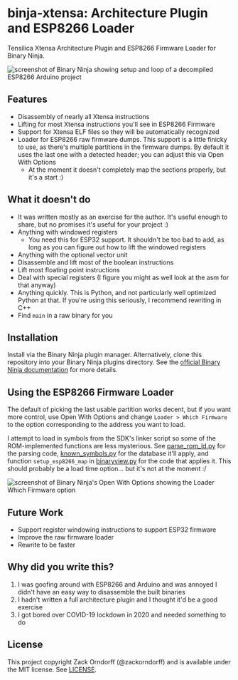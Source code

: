 # binja-xtensa: Architecture Plugin and ESP8266 Loader

Tensilica Xtensa Architecture Plugin and ESP8266 Firmware Loader for Binary
Ninja.

![screenshot of Binary Ninja showing setup and loop of a decompiled ESP8266
Arduino project](screenshots/hero.png)

## Features

* Disassembly of nearly all Xtensa instructions
* Lifting for most Xtensa instructions you'll see in ESP8266 Firmware
* Support for Xtensa ELF files so they will be automatically recognized
* Loader for ESP8266 raw firmware dumps. This support is a little finicky to
  use, as there's multiple partitions in the firmware dumps. By default it uses
  the last one with a detected header; you can adjust this via Open With
  Options
    * At the moment it doesn't completely map the sections properly, but it's a
      start :)

## What it doesn't do

* It was written mostly as an exercise for the author. It's useful enough to
  share, but no promises it's useful for your project :)
* Anything with windowed registers
    * You need this for ESP32 support. It shouldn't be too bad to add, as long
      as you can figure out how to lift the windowed registers
* Anything with the optional vector unit
* Disassemble and lift most of the boolean instructions
* Lift most floating point instructions
* Deal with special registers (I figure you might as well look at the asm
  for that anyway)
* Anything quickly. This is Python, and not particularly well optimized Python
  at that. If you're using this seriously, I recommend rewriting in C++
* Find `main` in a raw binary for you

## Installation

Install via the Binary Ninja plugin manager. Alternatively, clone this
repository into your Binary Ninja plugins directory. See the [official Binary
Ninja documentation](https://docs.binary.ninja/guide/plugins.html) for more
details.

## Using the ESP8266 Firmware Loader

The default of picking the last usable partition works decent, but if you want
more control, use Open With Options and change `Loader > Which Firmware` to the
option corresponding to the address you want to load.

I attempt to load in symbols from the SDK's linker script so some of the
ROM-implemented functions are less mysterious. See
[parse_rom_ld.py](binja_xtensa/parse_rom_ld.py) for the parsing code,
[known_symbols.py](binja_xtensa/known_symbols.py) for the database it'll apply,
and function `setup_esp8266_map` in [binaryview.py](binja_xtensa/binaryview.py)
for the code that applies it. This should probably be a load time option... but
it's not at the moment :/

![screenshot of Binary Ninja's Open With Options showing the Loader Which
Firmware option](screenshots/open-with-options.png)

## Future Work

* Support register windowing instructions to support ESP32 firmware
* Improve the raw firmware loader
* Rewrite to be faster

## Why did you write this?

1. I was goofing around with ESP8266 and Arduino and was annoyed I didn't have
   an easy way to disassemble the built binaries
2. I hadn't written a full architecture plugin and I thought it'd be a good
   exercise
3. I got bored over COVID-19 lockdown in 2020 and needed something to do

## License

This project copyright Zack Orndorff (@zackorndorff) and is available under the
MIT license. See [LICENSE](LICENSE).
